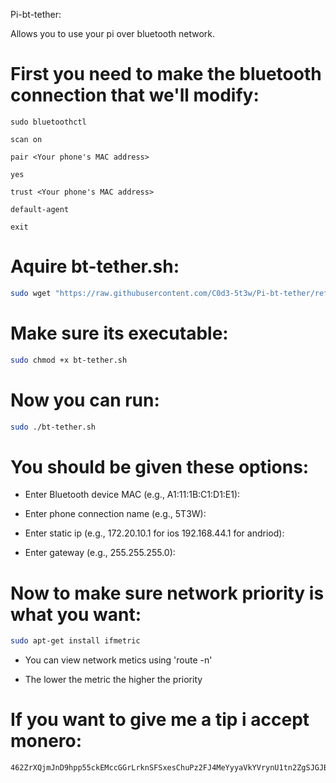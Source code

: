 Pi-bt-tether:

Allows you to use your pi over bluetooth network.

# First you need to make the bluetooth connection that we'll modify:

```
sudo bluetoothctl
```

```
scan on
```

```
pair <Your phone's MAC address>
```

```
yes
```

```
trust <Your phone's MAC address>
```

```
default-agent
```

```
exit
```

# Aquire bt-tether.sh:

```bash
sudo wget "https://raw.githubusercontent.com/C0d3-5t3w/Pi-bt-tether/refs/heads/main/bt-tether.sh"
```

# Make sure its executable:

```bash
sudo chmod +x bt-tether.sh
```

# Now you can run: 

```bash
sudo ./bt-tether.sh 
```

# You should be given these options:

* Enter Bluetooth device MAC (e.g., A1:11:1B:C1:D1:E1):

* Enter phone connection name (e.g., 5T3W):

* Enter static ip (e.g., 172.20.10.1 for ios 192.168.44.1 for andriod):

* Enter gateway (e.g., 255.255.255.0):

# Now to make sure network priority is what you want:

```bash
sudo apt-get install ifmetric
```

* You can view network metics using 'route -n' 

* The lower the metric the higher the priority

# If you want to give me a tip i accept monero:

```
462ZrXQjmJnD9hpp55ckEMccGGrLrknSFSxesChuPz2FJ4MeYyyaVkYVrynU1tn2ZgSJGJBHm9ZAMA2jzck5RWhK2aUQKA2
```
